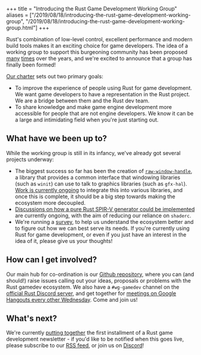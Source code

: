 +++
title = "Introducing the Rust Game Development Working Group"
aliases = ["/2019/08/18/introducing-the-rust-game-development-working-group", "/2019/08/18/introducing-the-rust-game-development-working-group.html"]
+++

Rust's combination of low-level control, excellent performance and modern build tools makes it an exciting choice for game developers. The idea of a working group to support this burgeoning community has been proposed [many](https://internals.rust-lang.org/t/a-working-group-for-rust-game-development/8240/4) [times](https://alexene.dev/2018/11/15/Rust-and-game-development.html) over the years, and we're excited to announce that a group has finally been formed!

[Our charter](https://github.com/rust-gamedev/wg/blob/master/charter.md) sets out two primary goals:

* To improve the experience of people using Rust for game development. We want game developers to have a representation in the Rust project. We are a bridge between them and the Rust dev team.
* To share knowledge and make game engine development more accessible for people that are not engine developers. We know it can be a large and intimidating field when you're just starting out.

## What have we been up to?

While the working group is still in its infancy, we've already got several projects underway:

* The biggest success so far has been the creation of [`raw-window-handle`](https://github.com/rust-windowing/raw-window-handle), a library that provides a common interface that windowing libraries (such as `winit`) can use to talk to graphics libraries (such as `gfx-hal`). [Work is currently ongoing](https://github.com/rust-gamedev/wg/issues/26) to integrate this into various libraries, and once this is complete, it should be a big step towards making the ecosystem more decoupled.
* [Discussions on how a pure Rust SPIR-V generator could be implemented](https://github.com/rust-gamedev/wg/issues/23) are currently ongoing, with the aim of reducing our reliance on `shaderc`.
* We're running a [survey](https://users.rust-lang.org/t/survey-from-the-rust-game-development-working-group/31270), to help us understand the ecosystem better and to figure out how we can best serve its needs. If you're currently using Rust for game development, or even if you just have an interest in the idea of it, please give us your thoughts!

## How can I get involved?

Our main hub for co-ordination is our [Github repository](https://github.com/rust-gamedev/wg), where you can (and should!) raise issues calling out your ideas, proposals or problems with the Rust gamedev ecosystem. We also have a `#wg-gamedev` channel on the [official Rust Discord server](https://discord.gg/j6QJsMd), and get together for [meetings on Google Hangouts every other Wednesday](https://github.com/rust-gamedev/wg#join-the-fun). Come and join us!

## What's next?

We're currently [putting together](https://github.com/rust-gamedev/rust-gamedev.github.io/issues/2) the first installment of a Rust game development newsletter - if you'd like to be notified when this goes live, please subscribe to our [RSS feed](https://rust-gamedev.github.io/feed.xml), or join us on [Discord](https://discord.gg/j6QJsMd)!
